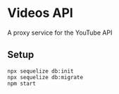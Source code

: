 # Videos API

A proxy service for the YouTube API

## Setup
```
npx sequelize db:init
npx sequelize db:migrate
npm start
```
